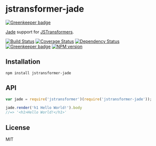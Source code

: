 # jstransformer-jade

[![Greenkeeper badge](https://badges.greenkeeper.io/jstransformers/jstransformer-jade.svg)](https://greenkeeper.io/)

[Jade](http://jade-lang.com) support for [JSTransformers](http://github.com/jstransformers).

[![Build Status](https://img.shields.io/travis/jstransformers/jstransformer-jade/master.svg)](https://travis-ci.org/jstransformers/jstransformer-jade)
[![Coverage Status](https://img.shields.io/codecov/c/github/jstransformers/jstransformer-jade/master.svg)](https://codecov.io/gh/jstransformers/jstransformer-jade)
[![Dependency Status](https://img.shields.io/david/jstransformers/jstransformer-jade/master.svg)](http://david-dm.org/jstransformers/jstransformer-jade)
[![Greenkeeper badge](https://badges.greenkeeper.io/jstransformers/jstransformer-jade.svg)](https://greenkeeper.io/)
[![NPM version](https://img.shields.io/npm/v/jstransformer-jade.svg)](https://www.npmjs.org/package/jstransformer-jade)

## Installation

    npm install jstransformer-jade

## API

```js
var jade = require('jstransformer')(require('jstransformer-jade'));

jade.render('h1 Hello World!').body
//=> '<h1>Hello World!</h1>'
```

## License

MIT
